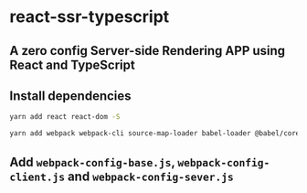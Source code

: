# react-ssr-typescript

## A zero config Server-side Rendering APP using React and TypeScript

## Install dependencies

```sh
yarn add react react-dom -S

yarn add webpack webpack-cli source-map-loader babel-loader @babel/core @babel/preset-env @babel/preset-react webpack-merge webpack-node-externals npm-run-all nodemon -D
```

## Add `webpack-config-base.js`, `webpack-config-client.js` and `webpack-config-sever.js`
